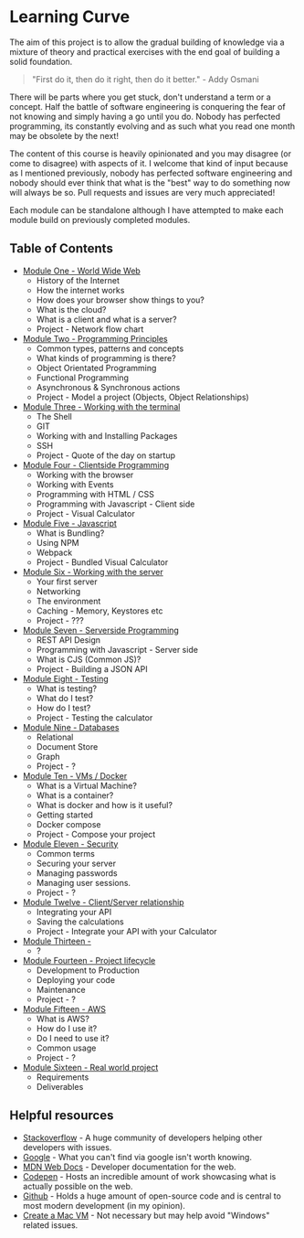 # Learning Curve

The aim of this project is to allow the gradual building of knowledge via a mixture of theory and practical exercises with the end goal of building a solid foundation.

> "First do it, then do it right, then do it better." - Addy Osmani

There will be parts where you get stuck, don't understand a term or a concept. Half the battle of software engineering is conquering the fear of not knowing and simply having a go until you do. Nobody has perfected programming, its constantly evolving and as such what you read one month may be obsolete by the next!

The content of this course is heavily opinionated and you may disagree (or come to disagree) with aspects of it. I welcome that kind of input because as I mentioned previously, nobody has perfected software engineering and nobody should ever think that what is the "best" way to do something now will always be so. Pull requests and issues are very much appreciated!

Each module can be standalone although I have attempted to make each module build on previously completed modules.

## Table of Contents

*	[Module One - World Wide Web](module-1/README.md)
	*	History of the Internet
	*	How the internet works
	*	How does your browser show things to you?
	*	What is the cloud?
	*	What is a client and what is a server?
	*	Project - Network flow chart
*	[Module Two - Programming Principles](module-2/README.md)
	*	Common types, patterns and concepts
	*	What kinds of programming is there?
	*	Object Orientated Programming
	*	Functional Programming
	*	Asynchronous & Synchronous actions
	*	Project - Model a project (Objects, Object Relationships)
*	[Module Three - Working with the terminal](module-3/README.md)
	*	The Shell
	*	GIT
	*	Working with and Installing Packages
	*	SSH
	*	Project - Quote of the day on startup
*	[Module Four - Clientside Programming](module-4/README.md)
	*	Working with the browser
	*	Working with Events
	*	Programming with HTML / CSS
	*	Programming with Javascript - Client side
	*	Project - Visual Calculator
*	[Module Five - Javascript](module-5/README.md)
	*	What is Bundling?
	*	Using NPM
	*	Webpack
	*	Project - Bundled Visual Calculator
*	[Module Six - Working with the server](module-6/README.md)
	*	Your first server
	*	Networking
	*	The environment
	*	Caching - Memory, Keystores etc
	*	Project - ???
*	[Module Seven - Serverside Programming](module-7/README.md)
	*	REST API Design
	*	Programming with Javascript - Server side
	*	What is CJS (Common JS)?
	*	Project - Building a JSON API
*	[Module Eight - Testing](module-8/README.md)
	*	What is testing?
	*	What do I test?
	*	How do I test?
	*	Project - Testing the calculator
*	[Module Nine - Databases](module-9/README.md)
	*	Relational
	*	Document Store
	*	Graph
	*	Project - ?
*	[Module Ten - VMs / Docker](module-10/README.md)
	*	What is a Virtual Machine?
	*	What is a container?
	*	What is docker and how is it useful?
	*	Getting started
	*	Docker compose
	*	Project - Compose your project
*	[Module Eleven - Security](module-11/README.md)
	*	Common terms
	*	Securing your server
	*	Managing passwords
	*	Managing user sessions.
	*	Project - ?
*	[Module Twelve - Client/Server relationship](module-12/README.md)
	*	Integrating your API
	*	Saving the calculations
	*	Project - Integrate your API with your Calculator
*	[Module Thirteen - ](module-13/README.md)
	*	?
*	[Module Fourteen - Project lifecycle](module-14/README.md)
	*	Development to Production
	*	Deploying your code
	*	Maintenance
	*	Project - ?
*	[Module Fifteen - AWS](module-15/README.md)
	*	What is AWS?
	*	How do I use it?
	*	Do I need to use it?
	*	Common usage
	*	Project - ?
*	[Module Sixteen - Real world project](module-16/README.md)
	*	Requirements
	*	Deliverables

## Helpful resources

*	[Stackoverflow](https://stackoverflow.com/) - A huge community of developers helping other developers with issues.
*	[Google](https://google.co.uk) - What you can't find via google isn't worth knowing.
*	[MDN Web Docs](https://developer.mozilla.org/en-US/) - Developer documentation for the web.
*	[Codepen](https://codepen.io/) - Hosts an incredible amount of work showcasing what is actually possible on the web.
*	[Github](https://github.com/) - Holds a huge amount of open-source code and is central to most modern development (in my opinion).
*	[Create a Mac VM](https://www.pcsteps.com/2157-mac-os-x-virtual-machine-vmware-player/) - Not necessary but may help avoid "Windows" related issues.


